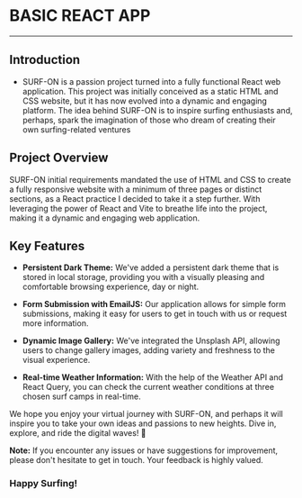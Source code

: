 # BASIC REACT APP

 <hr/>

## Introduction

- SURF-ON is a passion project turned into a fully functional React web application. This project was initially conceived as a static HTML and CSS website, but it has now evolved into a dynamic and engaging platform. The idea behind SURF-ON is to inspire surfing enthusiasts and, perhaps, spark the imagination of those who dream of creating their own surfing-related ventures

## Project Overview

SURF-ON initial requirements mandated the use of HTML and CSS to create a fully responsive website with a minimum of three pages or distinct sections, as a React practice I decided to take it a step further. With leveraging the power of React and Vite to breathe life into the project, making it a dynamic and engaging web application.

## Key Features

- **Persistent Dark Theme:** We've added a persistent dark theme that is stored in local storage, providing you with a visually pleasing and comfortable browsing experience, day or night.

- **Form Submission with EmailJS:** Our application allows for simple form submissions, making it easy for users to get in touch with us or request more information.

- **Dynamic Image Gallery:** We've integrated the Unsplash API, allowing users to change gallery images, adding variety and freshness to the visual experience.

- **Real-time Weather Information:** With the help of the Weather API and React Query, you can check the current weather conditions at three chosen surf camps in real-time.

We hope you enjoy your virtual journey with SURF-ON, and perhaps it will inspire you to take your own ideas and passions to new heights. Dive in, explore, and ride the digital waves! 🌊

**Note:** If you encounter any issues or have suggestions for improvement, please don't hesitate to get in touch. Your feedback is highly valued.

### Happy Surfing!
